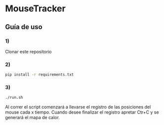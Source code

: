 # MouseTracker
## Guía de uso
### 1)
Clonar este repositorio

### 2)
```bash
pip install -r requirements.txt
```

### 3)
```bash
./run.sh
```
Al correr el script comenzará a llevarse el registro de las posiciones del mouse cada x tiempo. Cuando desee finalizar el registro apretar Ctr+C y se generará el mapa de calor.
